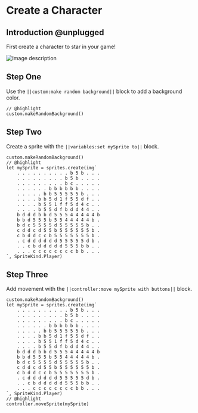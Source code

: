 # Create a Character

## Introduction @unplugged

First create a character to star in your game!

![Image description](https://github.com/Maynard-Jackson-Computer-Science/robot-extension-template1/blob/master/robot-move-1.gif)



## Step One

Use the ``||custom:make random background||`` block to add a background color.

```blocks
// @highlight
custom.makeRandomBackground()
```

## Step Two

Create a sprite with the ``||variables:set mySprite to||`` block.

```blocks
custom.makeRandomBackground()
// @highlight
let mySprite = sprites.create(img`
    . . . . . . . . . . b 5 b . . .
    . . . . . . . . . b 5 b . . . .
    . . . . . . . . . b c . . . . .
    . . . . . . b b b b b b . . . .
    . . . . . b b 5 5 5 5 5 b . . .
    . . . . b b 5 d 1 f 5 5 d f . .
    . . . . b 5 5 1 f f 5 d 4 c . .
    . . . . b 5 5 d f b d d 4 4 . .
    b d d d b b d 5 5 5 4 4 4 4 4 b
    b b d 5 5 5 b 5 5 4 4 4 4 4 b .
    b d c 5 5 5 5 d 5 5 5 5 5 b . .
    c d d c d 5 5 b 5 5 5 5 5 5 b .
    c b d d c c b 5 5 5 5 5 5 5 b .
    . c d d d d d d 5 5 5 5 5 d b .
    . . c b d d d d d 5 5 5 b b . .
    . . . c c c c c c c c b b . . .
`, SpriteKind.Player)
```

## Step Three

Add movement with the ``||controller:move mySprite with buttons||`` block.

```blocks
custom.makeRandomBackground()
let mySprite = sprites.create(img`
    . . . . . . . . . . b 5 b . . .
    . . . . . . . . . b 5 b . . . .
    . . . . . . . . . b c . . . . .
    . . . . . . b b b b b b . . . .
    . . . . . b b 5 5 5 5 5 b . . .
    . . . . b b 5 d 1 f 5 5 d f . .
    . . . . b 5 5 1 f f 5 d 4 c . .
    . . . . b 5 5 d f b d d 4 4 . .
    b d d d b b d 5 5 5 4 4 4 4 4 b
    b b d 5 5 5 b 5 5 4 4 4 4 4 b .
    b d c 5 5 5 5 d 5 5 5 5 5 b . .
    c d d c d 5 5 b 5 5 5 5 5 5 b .
    c b d d c c b 5 5 5 5 5 5 5 b .
    . c d d d d d d 5 5 5 5 5 d b .
    . . c b d d d d d 5 5 5 b b . .
    . . . c c c c c c c c b b . . .
`, SpriteKind.Player)
// @highlight
controller.moveSprite(mySprite)
```
